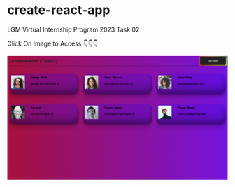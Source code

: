 # create-react-app
LGM Virtual Internship Program 2023 Task 02

Click On Image to Access 👇👇👇

<a href="https://krishnak2c.github.io/create-react-app"><img src="preview.png"></a>
